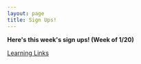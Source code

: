 ```yaml
---
layout: page
title: Sign Ups!
---
```



**Here's this week's sign ups! (Week of 1/20)**

[Learning Links](https://www.signupgenius.com/go/30E0B4AA5AD2FA7FE3-ll121)


